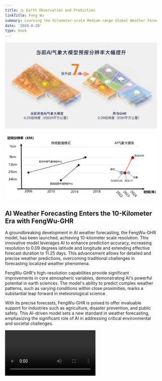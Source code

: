 ```yaml
---
title: ⛈️ Earth Observation and Prediction
linkTitle: Feng Wu
summary: Learning the Kilometer-scale Medium-range Global Weather Forecasting
date: '2024-6-20'
type: book
---
```


![alt text](superreso.jpg)

<!-- ![alt text](ppp-1.png)

![alt text](AIComputing-1.png) -->
![alt text](compare.png)


## AI Weather Forecasting Enters the 10-Kilometer Era with FengWu-GHR

A groundbreaking development in AI weather forecasting, the FengWu-GHR model, has been launched, achieving 10-kilometer scale resolution. This innovative model leverages AI to enhance prediction accuracy, increasing resolution to 0.09 degrees latitude and longitude and extending effective forecast duration to 11.25 days. This advancement allows for detailed and precise weather predictions, overcoming traditional challenges in forecasting localized weather phenomena.

FengWu-GHR's high-resolution capabilities provide significant improvements in core atmospheric variables, demonstrating AI's powerful potential in earth sciences. The model's ability to predict complex weather patterns, such as varying conditions within close proximities, marks a substantial leap forward in meteorological science.

With its precise forecasts, FengWu-GHR is poised to offer invaluable support for industries such as agriculture, disaster prevention, and public safety. This AI-driven model sets a new standard in weather forecasting, emphasizing the significant role of AI in addressing critical environmental and societal challenges.

<!-- ![alt text](demo-1.gif) -->
<video controls src="demo.mp4" title="Title"></video>
<!-- {{< figure src="award.png" >}} -->

